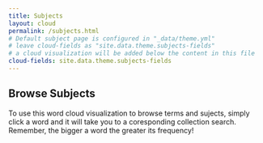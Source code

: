 ```yaml
---
title: Subjects
layout: cloud
permalink: /subjects.html
# Default subject page is configured in "_data/theme.yml"
# leave cloud-fields as "site.data.theme.subjects-fields"
# a cloud visualization will be added below the content in this file
cloud-fields: site.data.theme.subjects-fields
---
```


## Browse Subjects

To use this word cloud visualization to browse terms and sujects, simply click a word and it will take you to a coresponding collection search. Remember, the bigger a word the greater its frequency!
